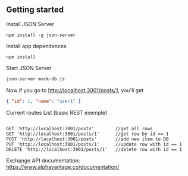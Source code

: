 ## Getting started

Install JSON Server 

```
npm install -g json-server

```

Install app dependences

```
npm install

```

Start JSON Server

```bash
json-server mock-db.js

```

Now if you go to [http://localhost:3001/posts/1](http://localhost:3001/posts/1), you'll get

```json
{ "id": 1, "name": "user1" }
```

Current routes List (basic REST exemple)

```

GET 'http://localhost:3001/posts'        //get all rows
GET 'http://localhost:3001/posts/1'      //get row by id == 1
POST 'http://localhost:3001/posts'       //add new item to DB
PUT 'http://localhost:3001/posts/1'      //update row with id == 1
DELETE 'http://localhost:3001/posts/1'   //delete row with id == 1

```

Exchange API documentation: https://www.alphavantage.co/documentation/
